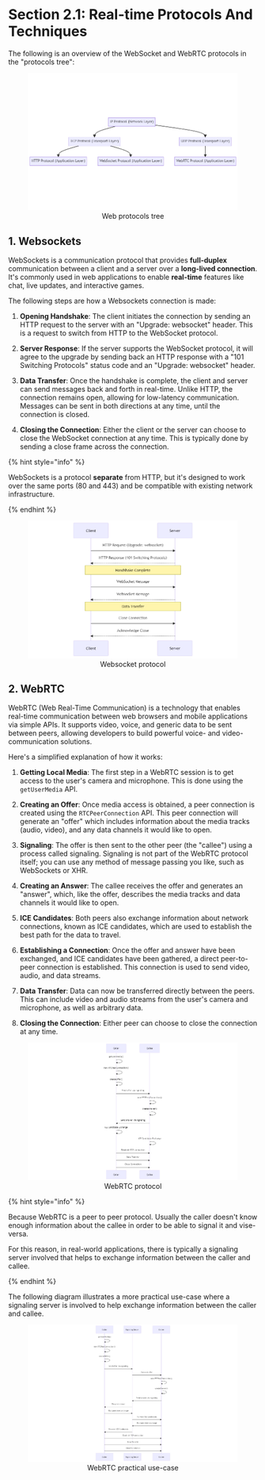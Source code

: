 # Section 2.1: Real-time Protocols And Techniques

The following is an overview of the WebSocket and WebRTC protocols in the "protocols tree": 

<figure>
  <img src="img_3.png" alt="Web protocols tree">
  <figcaption style="text-align: center;">Web protocols tree</figcaption>
</figure>

## 1. Websockets

WebSockets is a communication protocol that provides **full-duplex** communication between a client and a server over a **long-lived connection**. It's commonly used in web applications to enable **real-time** features like chat, live updates, and interactive games. 

The following steps are how a Websockets connection is made:

1. **Opening Handshake**: The client initiates the connection by sending an HTTP request to the server with an "Upgrade: websocket" header. This is a request to switch from HTTP to the WebSocket protocol.

2. **Server Response**: If the server supports the WebSocket protocol, it will agree to the upgrade by sending back an HTTP response with a "101 Switching Protocols" status code and an "Upgrade: websocket" header.

3. **Data Transfer**: Once the handshake is complete, the client and server can send messages back and forth in real-time. Unlike HTTP, the connection remains open, allowing for low-latency communication. Messages can be sent in both directions at any time, until the connection is closed.

4. **Closing the Connection**: Either the client or the server can choose to close the WebSocket connection at any time. This is typically done by sending a close frame across the connection.

{% hint style="info" %}

WebSockets is a protocol **separate** from HTTP, but it's designed to work over the same ports (80 and 443) and be compatible with existing network infrastructure.

{% endhint %}

<figure>
  <img src="img_2.png" alt="Websocket protocol">
  <figcaption style="text-align: center;">Websocket protocol</figcaption>
</figure>

## 2. WebRTC

WebRTC (Web Real-Time Communication) is a technology that enables real-time communication between web browsers and mobile applications via simple APIs. It supports video, voice, and generic data to be sent between peers, allowing developers to build powerful voice- and video-communication solutions.

Here's a simplified explanation of how it works:

1. **Getting Local Media**: The first step in a WebRTC session is to get access to the user's camera and microphone. This is done using the `getUserMedia` API.

2. **Creating an Offer**: Once media access is obtained, a peer connection is created using the `RTCPeerConnection` API. This peer connection will generate an "offer" which includes information about the media tracks (audio, video), and any data channels it would like to open.

3. **Signaling**: The offer is then sent to the other peer (the "callee") using a process called signaling. Signaling is not part of the WebRTC protocol itself; you can use any method of message passing you like, such as WebSockets or XHR.

4. **Creating an Answer**: The callee receives the offer and generates an "answer", which, like the offer, describes the media tracks and data channels it would like to open.

5. **ICE Candidates**: Both peers also exchange information about network connections, known as ICE candidates, which are used to establish the best path for the data to travel.

6. **Establishing a Connection**: Once the offer and answer have been exchanged, and ICE candidates have been gathered, a direct peer-to-peer connection is established. This connection is used to send video, audio, and data streams.

7. **Data Transfer**: Data can now be transferred directly between the peers. This can include video and audio streams from the user's camera and microphone, as well as arbitrary data.

8. **Closing the Connection**: Either peer can choose to close the connection at any time.

<figure>
  <img src="img_1.png" alt="WebRTC protocol">
  <figcaption style="text-align: center;">WebRTC protocol</figcaption>
</figure>

{% hint style="info" %}

Because WebRTC is a peer to peer protocol. Usually the caller doesn't know enough information about the callee in order to be able to signal it and vise-versa.

For this reason, in real-world applications, there is typically a signaling server involved that helps to exchange information between the caller and callee.

{% endhint %}

The following diagram illustrates a more practical use-case where a signaling server is involved to help exchange information between the caller and callee.

<figure>
  <img src="img.png" alt="WebRTC practical use-case">
  <figcaption style="text-align: center;">WebRTC practical use-case</figcaption>
</figure>
